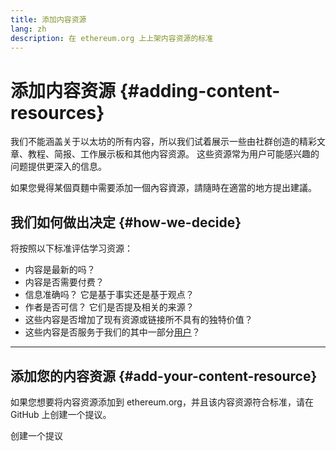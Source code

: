 ```yaml
---
title: 添加内容资源
lang: zh
description: 在 ethereum.org 上上架内容资源的标准
---
```


# 添加内容资源 \{#adding-content-resources}

我们不能涵盖关于以太坊的所有内容，所以我们试着展示一些由社群创造的精彩文章、教程、简报、工作展示板和其他内容资源。 这些资源常为用户可能感兴趣的问题提供更深入的信息。

如果您覺得某個頁麵中需要添加一個內容資源，請隨時在適當的地方提出建議。

## 我们如何做出决定 \{#how-we-decide}

将按照以下标准评估学习资源：

- 内容是最新的吗？
- 内容是否需要付费？
- 信息准确吗？ 它是基于事实还是基于观点？
- 作者是否可信？ 它们是否提及相关的来源？
- 这些内容是否增加了现有资源或链接所不具有的独特价值？
- 这些内容是否服务于我们的其中一部分[用户](https://www.notion.so/efdn/Ethereum-org-User-Persona-Memo-b44dc1e89152457a87ba872b0dfa366c)？

---

## 添加您的内容资源 \{#add-your-content-resource}

如果您想要将内容资源添加到 ethereum.org，并且该内容资源符合标准，请在 GitHub 上创建一个提议。

<ButtonLink to="https://github.com/ethereum/ethereum-org-website/issues/new?assignees=&labels=feature+%3Asparkles%3A&projects=&template=feature_request.yaml&title=Feature+request">
  创建一个提议
</ButtonLink>
